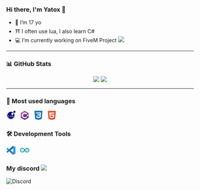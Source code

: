 ### Hi there, I'm Yatox 👋

- 💫 I’m 17 yo
- ⛩  I often use lua, I also learn C#
- 💻 I’m currently working on FiveM Project <img src="https://img.icons8.com/color/18/000000/fivem.png"/>

---

### 📊 GitHub Stats
<div align="center">
  <img height="160em" src="https://github-readme-stats.vercel.app/api?username=Yatox18&show_icons=true&theme=algolia&count_private=true&include_all_commits=true" />
  <img height="160em" src="https://github-readme-stats.vercel.app/api/top-langs/?username=Yatox18&layout=compact&theme=algolia&langs_count=10" />
</div>

---
### 👾 Most used languages
<div align="left">
    <img height="25" src="https://raw.githubusercontent.com/devicons/devicon/master/icons/lua/lua-plain-wordmark.svg" alt="lua" />
    &nbsp;
    <img height="25" src="https://raw.githubusercontent.com/devicons/devicon/master/icons/csharp/csharp-original.svg" alt="c#" />
    &nbsp;
    <img height="25" src="https://raw.githubusercontent.com/devicons/devicon/master/icons/css3/css3-plain.svg" alt="css3" />
    &nbsp;
    <img height="25" src="https://raw.githubusercontent.com/devicons/devicon/master/icons/html5/html5-plain.svg" alt="html5" />
</div>

### 🛠 Development Tools
<div align="left">
  <img height="25" src="https://raw.githubusercontent.com/devicons/devicon/master/icons/vscode/vscode-original.svg" alt="vscode" />
  &nbsp;
  <img height="25" src="https://raw.githubusercontent.com/devicons/devicon/master/icons/arduino/arduino-original.svg" alt="arduino" />
</div>

### My discord <img src="https://img.icons8.com/color/48/000000/discord-logo.png"/>
<img src="https://discord.c99.nl/widget/theme-1/490441393559437317.png" alt="Discord"/> 

